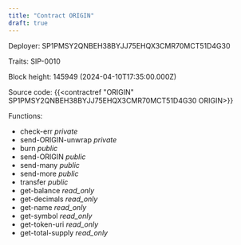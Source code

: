 ```yaml
---
title: "Contract ORIGIN"
draft: true
---
```

Deployer: SP1PMSY2QNBEH38BYJJ75EHQX3CMR70MCT51D4G30

Traits:
 SIP-0010



Block height: 145949 (2024-04-10T17:35:00.000Z)

Source code: {{<contractref "ORIGIN" SP1PMSY2QNBEH38BYJJ75EHQX3CMR70MCT51D4G30 ORIGIN>}}

Functions:

* check-err _private_
* send-ORIGIN-unwrap _private_
* burn _public_
* send-ORIGIN _public_
* send-many _public_
* send-more _public_
* transfer _public_
* get-balance _read_only_
* get-decimals _read_only_
* get-name _read_only_
* get-symbol _read_only_
* get-token-uri _read_only_
* get-total-supply _read_only_
